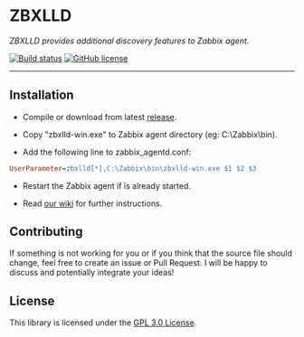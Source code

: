 # ZBXLLD

_ZBXLLD provides additional discovery features to Zabbix agent._

[![Build status](https://github.com/skarllot/zbxlld/actions/workflows/dotnet.yml/badge.svg?branch=master)](https://github.com/skarllot/zbxlld/actions)
[![GitHub license](https://img.shields.io/badge/license-GPL%203.0-blue.svg?style=flat)](https://raw.githubusercontent.com/skarllot/zbxlld/master/LICENSE)

<hr />

## Installation

- Compile or download from latest [release](https://github.com/skarllot/zbxlld/releases).

- Copy "zbxlld-win.exe" to Zabbix agent directory (eg: C:\Zabbix\bin).

- Add the following line to zabbix_agentd.conf:
```ini
UserParameter=zbxlld[*],C:\Zabbix\bin\zbxlld-win.exe $1 $2 $3
```

- Restart the Zabbix agent if is already started.

- Read [our wiki](https://github.com/skarllot/zbxlld/wiki) for further instructions.


## Contributing

If something is not working for you or if you think that the source file
should change, feel free to create an issue or Pull Request.
I will be happy to discuss and potentially integrate your ideas!

## License

This library is licensed under the [GPL 3.0 License](./LICENSE).
